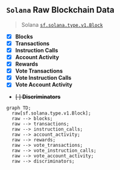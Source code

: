 ## `Solana` Raw Blockchain Data

> Solana
> [`sf.solana.type.v1.Block`](https://buf.build/streamingfast/firehose-solana/docs/main:sf.solana.type.v1)

- [x] **Blocks**
- [x] **Transactions**
- [x] **Instruction Calls**
- [x] **Account Activity**
- [x] **Rewards**
- [x] **Vote Transactions**
- [x] **Vote Instruction Calls**
- [x] **Vote Account Activity**
- ~~[ ] **Discriminators**~~


```mermaid
graph TD;
  raw[sf.solana.type.v1.Block];
  raw --> blocks;
  raw --> transactions;
  raw --> instruction_calls;
  raw --> account_activity;
  raw --> rewards;
  raw --> vote_transactions;
  raw --> vote_instruction_calls;
  raw --> vote_account_activity;
  raw --> discriminators;
```